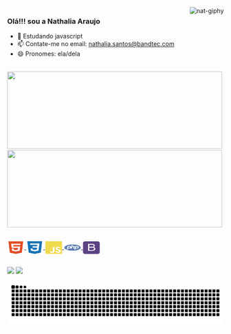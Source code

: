  <img align="right" height=150em alt="nat-giphy" src="https://media.discordapp.net/attachments/707926636187877386/885037470301945876/natt.gif?">

### Olá!!! sou a Nathalia Araujo

- 🌱 Estudando javascript
- 📫 Contate-me no email: nathalia.santos@bandtec.com
- 😄 Pronomes: ela/dela
 


##
<div>
  <a href="https://github.com/devnataraujo">
  <img height=180em width=500rem src="https://github-readme-stats.vercel.app/api?username=devnataraujo&count_private=true&show_icons=true&theme=nightowl"/>
  <img height=180em  width=500rem src="https://github-readme-stats.vercel.app/api/top-langs/?username=devnataraujo&layout=compact&theme=nightowl"/>
</div>
  
  
 ##
<div>
  <img align="center" alt="nat-html" height="30" width="40" src="https://raw.githubusercontent.com/devicons/devicon/master/icons/html5/html5-plain.svg">
  <img align="center" alt="nat-css" height="30" width="40" src="https://raw.githubusercontent.com/devicons/devicon/master/icons/css3/css3-plain.svg">
  <img align="center" alt="nat-js" height="30" width="40" src="https://raw.githubusercontent.com/devicons/devicon/master/icons/javascript/javascript-plain.svg">
  <img align="center" alt="nat-php" height="30" width="40" src="https://raw.githubusercontent.com/devicons/devicon/master/icons/php/php-plain.svg">
  <img align="center" alt="nat-bootstrap" height="30" width="40" src="https://raw.githubusercontent.com/devicons/devicon/master/icons/bootstrap/bootstrap-plain.svg">
 
</div>
  
 ##
  <div>
    <a href="https://www.instagram.com/devnataraujo/"><img src="https://img.shields.io/badge/Instagram-E4405F?style=for-the-badge&logo=instagram&logoColor=white"></a>
    <a href="https://www.linkedin.com/in/devnathalia/"><img src="https://img.shields.io/badge/LinkedIn-0077B5?style=for-the-badge&logo=linkedin&logoColor=white"></a>
   
   ![Snake animation](https://github.com/devnataraujo/devnataraujo/blob/output/github-contribution-grid-snake.svg)
  </div>
 

